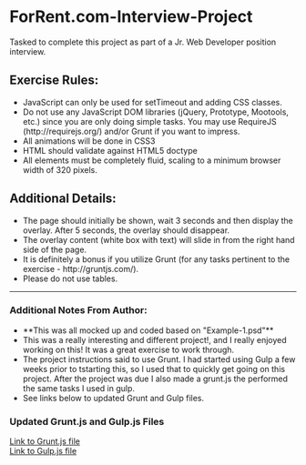 # ForRent.com-Interview-Project
Tasked to complete this project as part of a Jr. Web Developer position interview.

<h2>Exercise Rules:</h2>
<ul>
	<li>JavaScript can only be used for setTimeout and adding CSS classes.</li>
	<li>Do not use any JavaScript DOM libraries (jQuery, Prototype, Mootools, etc.) since you are only doing simple tasks.  You may use RequireJS (http://requirejs.org/) and/or Grunt if you want to impress.</li>
	<li>All animations will be done in CSS3</li>
	<li>HTML should validate against HTML5 doctype</li>
	<li>All elements must be completely fluid, scaling to a minimum browser width of 320 pixels.</li>
</ul>

<h2>Additional Details:</h2>
<ul>
	<li>The page should initially be shown, wait 3 seconds and then display the overlay.  After 5 seconds, the overlay should disappear.</li>
	<li>The overlay content (white box with text) will slide in from the right hand side of the page.</li>
	<li>It is definitely a bonus if you utilize Grunt (for any tasks pertinent to the exercise - http://gruntjs.com/).</li>
	<li>Please do not use tables.</li>
</ul>
<hr>

<h3>Additional Notes From Author:</h3>
<ul>
	<li>&#42;&#42;This was all mocked up and coded based on "Example-1.psd"&#42;&#42;</li>
	<li>This was a really interesting and different project!, and I really enjoyed working on this! It was a great exercise to work through.</li>
	<li>The project instructions said to use Grunt. I had started using Gulp a few weeks prior to tstarting this, so I used that to quickly get going on this project. After the project was due I also made a grunt.js the performed the same tasks I used in gulp.
	<li>See links below to updated Grunt and Gulp files. 
</ul>
<h3>Updated Grunt.js and Gulp.js Files</h3>
<p><a href="https://github.com/bsandswebdev/Grunt">Link to Grunt.js file</a><br />
<a href="https://github.com/bsandswebdev/Gulp">Link to Gulp.js file</a></p>
